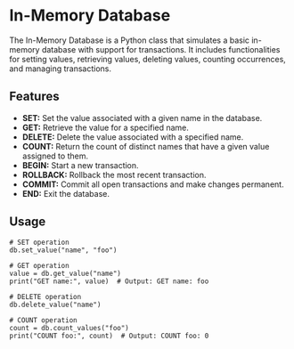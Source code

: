 # In-Memory Database

The In-Memory Database is a Python class that simulates a basic in-memory database with support for transactions. It includes functionalities for setting values, retrieving values, deleting values, counting occurrences, and managing transactions.

## Features

- **SET:** Set the value associated with a given name in the database.
- **GET:** Retrieve the value for a specified name.
- **DELETE:** Delete the value associated with a specified name.
- **COUNT:** Return the count of distinct names that have a given value assigned to them.
- **BEGIN:** Start a new transaction.
- **ROLLBACK:** Rollback the most recent transaction.
- **COMMIT:** Commit all open transactions and make changes permanent.
- **END:** Exit the database.

## Usage
    # SET operation
    db.set_value("name", "foo")
    
    # GET operation
    value = db.get_value("name")
    print("GET name:", value)  # Output: GET name: foo

    # DELETE operation
    db.delete_value("name")

    # COUNT operation
    count = db.count_values("foo")
    print("COUNT foo:", count)  # Output: COUNT foo: 0
